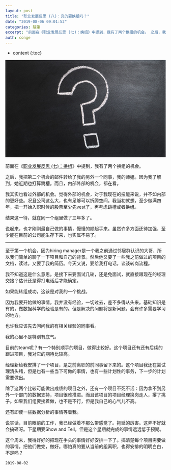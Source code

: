 ```yaml
---
layout: post
title: "职业发展反思 (八)：真的要换组吗？"
date: "2019-08-06 09:01:52"
categories: 隨筆
excerpt: "前面在《职业发展反思 (七)：换组》中提到，我有了两个换组的机会。 之后，我把第二个机会的邮件转给了我的另外一个同事，我的师姐。因为我了解到，她..."
auth: conge
---
```

* content
{:toc}

![ ](/assets/images/隨筆/118382-b70c445560e231ba.png)

前面在《[职业发展反思 (七)：换组](https://www.jianshu.com/p/abae64654692)》中提到，我有了两个换组的机会。

之后，我把第二个机会的邮件转给了我的另外一个同事，我的师姐。因为我了解到，她近期也打算跳槽。而且，内部外部的机会，都在看。

我其实也看过外部的机会。觉得外部的机会，对于我现在的技能来说，并不如内部的更好些。况且公司这么大，也有足够可以折腾空间。我当初就想，至少做满四年，把一开始入职时候的股票至少先vest了，再考虑跳槽或者换组。

结果这一待，就在同一个组里做了三年多了。

说起来，也才刚刚最自己做的事情，慢慢的顺起手来。虽然许多方面还待加强，至少能在目前的公司能生存下来，也实属不易了。

----

至于第一个机会，因为hiring manager是一个我之前通过邻居群认识的大哥，所以我们简单的聊了一下项目和自己的背景。然后他又要了一些我之前做过的项目的文档，读过。又要了我的简历。今天又说，要给我打电话，谈谈转岗流程。

我不知道这是什么意思。是接下来要面试几轮，还是免面试，就直接跟现在的经理交接？估计还是得打电话后才能确定。

如果能转组成功，这该是对我的一个挑战。

因为我要开始做的事情，我并没有经验，一切过去，差不多得从头来。基础知识是有的，做数据科学的经验是有的。但是解决的问题将是新问题，会有许多需要学习的地方。

也许我应该先去问问我的有相关经验的同事看。

我的心里不是特别有底气。

目前的team呢？有一个特别顺手的项目，做得比较好。这个项目还有还有后续的跟进项目，我对它的期待比较高。

经理新给我安排了一个项目，是之前离职的前同事留下来的。这个项目我还在尝试理清头绪，但是也有一些当下可做的事情，也有一些计划性的事务，下一步的计划需要做出。

除了这两个比较可能做出成绩的项目之外，还有一个项目不死不活：因为拿不到另外一个部门的数据支持，项目很难推进。而且该项目的项目经理换岗走人，撂了挑子。如果我们组要接着做，也不是不行，但是我自己的心气儿不高。

还有即使一些数据分析的事情等着我。

说实话，目前眼前的工作，我已经做着不那么带感觉了。拖延的厉害。这弄不好就会搞砸呀。下星期要Show and Tell，但是这个星期就完成的事情远远低于预期。

这个周末，我得好好的把现在手头的事情好好安排一下了。搞清楚每个项目需要做的事情，把他们做完，做好。哪怕真的要从当前的组离职，也得安排的明明白白，不是吗？



```
2019-08-02
```
